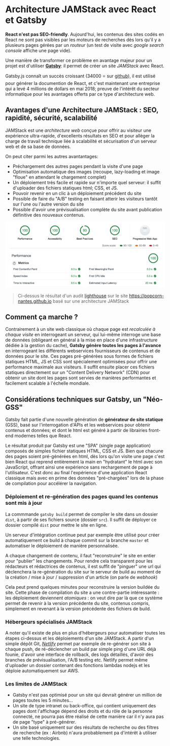# Architecture JAMStack avec React et Gatsby

**React n'est pas SEO-friendly**. Aujourd'hui, les contenus des sites codés en React ne sont pas visibles par les moteurs de recherches dès lors qu'il y a plusieurs pages gérées par un *routeur* (un test de visite avec *google search console* affiche une page vide). 

Une manière de transformer ce problème en avantage majeur pour un projet est d'utiliser [**Gatsby**](https://www.gatsbyjs.org/): il permet de créer un site *JAMStack* avec React. 

Gatsby.js connaît un succès croissant (34000 ⭐ sur [github](https://github.com/gatsbyjs/gatsby)), il est utilisé pour générer la documention de React, et c'est maintenant une entreprise qui a levé 4 millions de dollars en mai 2018; preuve de l'intérêt du secteur informatique pour les avantages offerts par ce type d'architecture web.

## Avantages d'une Architecture JAMStack : SEO, rapidité, sécurité, scalabilité

JAMStack est une *architecture web* conçue pour offrir au visiteur une expérience ultra-rapide, d'excellents résultats en SEO et pour allèger la charge de travail technique liée à scalabilité et sécurisation d'un serveur web et de sa base de données.

On peut citer parmi les autres avantantages: 

- Préchargement des autres pages pendant la visite d'une page
- Optimisation automatique des images (recoupe, lazy-loading et image "floue" en attendant le chargement complet)
- Un déploiement très facile et rapide sur n'importe quel serveur: il suffit d'uploader des fichiers statiques html; CSS, et JS.
- Pouvoir revenir en un clic à un déploiement précédent du site
- Possible de faire du "A/B" testing en faisant atterir les visiteurs tantôt sur l'une ou l'autre version du site
- Possible d'avoir une prévisualisation complète du site avant publication définitive des nouveaux contenus.

![](https://raw.githubusercontent.com/yann-yinn/why-jamstack/master/images/ligthouse.png?token=AAUeh8-GslHUXclNnzgWHf32Z1d15ELqks5cvZ2lwA%3D%3D)
> Ci-dessus le résultat d'un audit [lighthouse](https://developers.google.com/web/tools/lighthouse) sur le site https://popcorn-nantes.github.io basé sur une architecture JAMStack

## Comment ça marche ?

Contrairement à un site web classique où chaque page est *recalculée à chaque visite* en interrogeant un serveur, qui lui-même interroge une base de données (obligeant en général à la mise en place d'une infrastructure dédiée à la gestion du cache), **Gatsby génère toutes les pages à l'avance** en interrogeant les différents webservices fournisseurs de contenus et de données pour le site. Ces pages pré-générées sous formes de fichiers statiques HTML, JS et CSS sont spécialement optimisées pour offrir une performance maximale aux visiteurs. Il suffit ensuite placer ces fichiers statiques directement sur un "Content Delivery Network" (CDN) pour obtenir un site dont les pages sont servies de manières performantes et facilement scalable à l'échelle mondiale.

## Considérations techniques sur Gatsby, un "Néo-GSS" 

Gatsby fait partie d'une nouvelle génération de **générateur de site statique** (GSS), basé sur l'interrogation d'APIs et les webservices pour obtenir contenus et données; et dont le html est généré à partir de librairies front-end modernes telles que React. 

Le résultat produit par Gatsby est une "SPA" (single page application) composés de simples fichier statiques HTML, CSS et JS. Bien que chacune des pages soient pré-générées en html, dès lors qu'on visite une page c'est bien React qui reprend entièrement la main en "hydratant" le html avec son JavaScript, offrant ainsi une expérience sans rechargement de page à l'utilisateur. C'est donc au final l'expérience d'une application React classique mais avec en prime des données "pré-chargées" lors de la phase de compilation pour accélérer la navigation.

### Déploiement et re-génération des pages quand les contenus sont mis à jour

La commmande `gatsby build` permet de compiler le site dans un dossier `dist`, à partir de ses fichiers source (dossier `src`). Il suffit de déployer ce dossier compilé `dist` pour mettre le site en ligne. 

Un serveur d'intégration continue peut par exemple être utilisé pour créer automatiquement ce build à chaque commit sur la branche `master` et automatiser le déploiement de manière personnalisée.

A chaque changement de contenu, il faut "reconstruire" le site en entier pour "publier" les changements. Pour rendre cela transparent pour les rédacteurs et rédactrices de contenus, il est suffit de "pinguer" une url qui déclenchera la re-génération du site sur le serveur de build au moment de la création / mise à jour / suppression d'un article  (on parle de  *webhook*)

Cela peut prend quelques minutes pour reconstruire la version buildée du site. Cette phase de compilation du site a une contre-partie intéressante : les déploiement deviennent *atomiques* : on veut dire par là que ce système permet de revenir à la version précédente du site, contenus compris, simplement en revenant à la version précédente des fichiers de build. 

### Hébergeurs spécialisés JAMStack

A noter qu'il existe de plus en plus d'hébergeurs pour automatiser toutes les étapes ci-dessus et les déploiements d'un site JAMStack. A partir d'un simple dépôt Git, [*Netlify*](https://www.netlify.com/) permet par exemple de re-générer son site à chaque push, de ré-déclencher un build par simple ping d'une URL déjà founie, d'avoir une interface de rollback, des logs détaillés, d'avoir des branches de prévisualisation, l'A/B testing etc. Netlify permet même d'uploader un dossier contenant des fonctions lambdas nodejs et les déploie automatiquement sur AWS.

### Les limites de JAMStack

- Gatsby n'est pas optimisé pour un site qui devrait générer un million de pages toutes les 5 minutes...
- Un site de type intranet ou back-office, qui contient uniquement des pages dont l'affichage dépend des droits et du rôle de la personne connecté, ne pourra pas être réalisé de cette manière car il n'y aura pas de page "type" à pré-générer.
- Un site basé uniquement sur des résultats de recherche ou des filtres de recherche (ex : Airbnb) n'aura probablement pa d'intérêt à utiliser une telle technologies.




